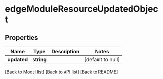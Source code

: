 # edgeModuleResourceUpdatedObject

## Properties
Name | Type | Description | Notes
------------ | ------------- | ------------- | -------------
**updated** | **string** |  | [default to null]

[[Back to Model list]](../README.md#documentation-for-models) [[Back to API list]](../README.md#documentation-for-api-endpoints) [[Back to README]](../README.md)



